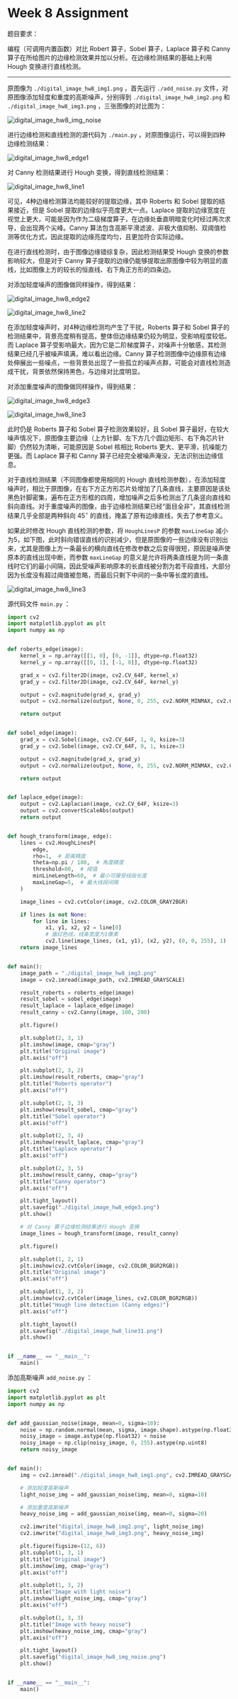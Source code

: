 # Week 8 Assignment

题目要求：

编程（可调用内置函数）对比 Robert 算子，Sobel 算子，Laplace 算子和 Canny 算子在所给图片的边缘检测效果并加以分析。在边缘检测结果的基础上利用 Hough 变换进行直线检测。

---

原图像为 `./digital_image_hw8_img1.png` ，首先运行 `./add_noise.py` 文件，对原图像添加轻度和重度的高斯噪声，分别得到 `./digital_image_hw8_img2.png` 和 `./digital_image_hw8_img3.png` ，三张图像的对比图为：

![digital_image_hw8_img_noise](https://cdn.jsdelivr.net/gh/DerrickMarcus/picgo_image/images/digital_image_hw8_img_noise.png)

进行边缘检测和直线检测的源代码为 `./main.py` ，对原图像运行，可以得到四种边缘检测结果：

![digital_image_hw8_edge1](https://cdn.jsdelivr.net/gh/DerrickMarcus/picgo_image/images/digital_image_hw8_edge1.png)

对 Canny 检测结果进行 Hough 变换，得到直线检测结果：

![digital_image_hw8_line1](https://cdn.jsdelivr.net/gh/DerrickMarcus/picgo_image/images/digital_image_hw8_line1.png)

可见，4种边缘检测算法均能较好的提取边缘，其中 Roberts 和 Sobel 提取的结果接近，但是 Sobel 提取的边缘似乎亮度更大一点。Laplace 提取的边缘宽度在视觉上更大，可能是因为作为二级梯度算子，在边缘处垂直明暗变化时经过两次求导，会出现两个尖峰。Canny 算法包含高斯平滑滤波、非极大值抑制、双阈值检测等优化方式，因此提取的边缘亮度均匀，且更加符合实际边缘。

在进行直线检测时，由于图像边缘错综复杂，因此检测结果受 Hough 变换的参数影响较大，但是对于 Canny 算子提取的边缘仍能够提取出原图像中较为明显的直线，比如图像上方的较长的恒直线、右下角正方形的四条边。

对添加轻度噪声的图像做同样操作，得到结果：

![digital_image_hw8_edge2](https://cdn.jsdelivr.net/gh/DerrickMarcus/picgo_image/images/digital_image_hw8_edge2.png)

![digital_image_hw8_line2](https://cdn.jsdelivr.net/gh/DerrickMarcus/picgo_image/images/digital_image_hw8_line2.png)

在添加轻度噪声时，对4种边缘检测均产生了干扰，Roberts 算子和 Sobel 算子的检测结果中，背景亮度稍有提高，整体但边缘结果仍较为明显，受影响程度较低。而 Laplace 算子受影响最大，因为它是二阶梯度算子，对噪声十分敏感，其检测结果已经几乎被噪声填满，难以看出边缘。Canny 算子检测图像中边缘原有边缘处伸展出一些噪点，一些背景处出现了一些孤立的噪声点群，可能会对直线检测造成干扰，背景依然保持黑色，与边缘对比度明显。

对添加重度噪声的图像做同样操作，得到结果：

![digital_image_hw8_edge3](https://cdn.jsdelivr.net/gh/DerrickMarcus/picgo_image/images/digital_image_hw8_edge3.png)

![digital_image_hw8_line3](https://cdn.jsdelivr.net/gh/DerrickMarcus/picgo_image/images/digital_image_hw8_line3.png)

此时仍是 Roberts 算子和 Sobel 算子检测效果较好，且 Sobel 算子最好，在较大噪声情况下，原图像主要边缘（上方针脚、左下方几个圆边矩形、右下角芯片针脚）仍然较为清晰，可能原因是 Sobel 核相比 Roberts 更大、更平滑，抗噪能力更强。而 Laplace 算子和 Canny 算子已经完全被噪声淹没，无法识别出边缘信息。

对于直线检测结果（不同图像都使用相同的 Hough 直线检测参数），在添加轻度噪声时，相比于原图像，在右下方正方形芯片处增加了几条直线，主要原因是该处黑色针脚密集，遍布在正方形框的四周，增加噪声之后多检测出了几条竖向直线和斜向直线。对于重度噪声的图像，由于边缘检测结果已经“面目全非”，其直线检测结果几乎全部是两种斜向 $45^\circ$ 的直线，掩盖了原有边缘直线，失去了参考意义。

如果此时修改 Hough 直线检测的参数，将 `HoughLinesP` 的参数 `maxLineGap` 减小为5，如下图，此时斜向错误直线的识别减少，但是原图像的一些边缘没有识别出来，尤其是图像上方一条最长的横向直线在修改参数之后变得很短，原因是噪声使原本的直线出现中断，而参数 `maxLineGap` 的意义是允许将两条直线是为同一条直线时它们的最小间隔，因此受噪声影响原本的长直线被分割为若干段直线，大部分因为长度没有超过阈值被忽略，而最后只剩下中间的一条中等长度的直线。

![digital_image_hw8_line3](https://cdn.jsdelivr.net/gh/DerrickMarcus/picgo_image/images/digital_image_hw8_line31.png)

源代码文件 `main.py` ：

```py
import cv2
import matplotlib.pyplot as plt
import numpy as np


def roberts_edge(image):
    kernel_x = np.array([[1, 0], [0, -1]], dtype=np.float32)
    kernel_y = np.array([[0, 1], [-1, 0]], dtype=np.float32)

    grad_x = cv2.filter2D(image, cv2.CV_64F, kernel_x)
    grad_y = cv2.filter2D(image, cv2.CV_64F, kernel_y)

    output = cv2.magnitude(grad_x, grad_y)
    output = cv2.normalize(output, None, 0, 255, cv2.NORM_MINMAX, cv2.CV_8U)

    return output


def sobel_edge(image):
    grad_x = cv2.Sobel(image, cv2.CV_64F, 1, 0, ksize=3)
    grad_y = cv2.Sobel(image, cv2.CV_64F, 0, 1, ksize=3)

    output = cv2.magnitude(grad_x, grad_y)
    output = cv2.normalize(output, None, 0, 255, cv2.NORM_MINMAX, cv2.CV_8U)

    return output


def laplace_edge(image):
    output = cv2.Laplacian(image, cv2.CV_64F, ksize=3)
    output = cv2.convertScaleAbs(output)
    return output


def hough_transform(image, edge):
    lines = cv2.HoughLinesP(
        edge,
        rho=1,  # 距离精度
        theta=np.pi / 180,  # 角度精度
        threshold=80,  # 阈值
        minLineLength=60,  # 最小可接受线段长度
        maxLineGap=5,  # 最大线段间隔
    )

    image_lines = cv2.cvtColor(image, cv2.COLOR_GRAY2BGR)

    if lines is not None:
        for line in lines:
            x1, y1, x2, y2 = line[0]
            # 画红色线，线条宽度为1像素
            cv2.line(image_lines, (x1, y1), (x2, y2), (0, 0, 255), 1)
    return image_lines


def main():
    image_path = "./digital_image_hw8_img3.png"
    image = cv2.imread(image_path, cv2.IMREAD_GRAYSCALE)

    result_roberts = roberts_edge(image)
    result_sobel = sobel_edge(image)
    result_laplace = laplace_edge(image)
    result_canny = cv2.Canny(image, 100, 200)

    plt.figure()

    plt.subplot(2, 3, 1)
    plt.imshow(image, cmap="gray")
    plt.title("Original image")
    plt.axis("off")

    plt.subplot(2, 3, 2)
    plt.imshow(result_roberts, cmap="gray")
    plt.title("Roberts operator")
    plt.axis("off")

    plt.subplot(2, 3, 3)
    plt.imshow(result_sobel, cmap="gray")
    plt.title("Sobel operator")
    plt.axis("off")

    plt.subplot(2, 3, 4)
    plt.imshow(result_laplace, cmap="gray")
    plt.title("Laplace operator")
    plt.axis("off")

    plt.subplot(2, 3, 5)
    plt.imshow(result_canny, cmap="gray")
    plt.title("Canny operator")
    plt.axis("off")

    plt.tight_layout()
    plt.savefig("./digital_image_hw8_edge3.png")
    plt.show()

    # 对 Canny 算子边缘检测结果进行 Hough 变换
    image_lines = hough_transform(image, result_canny)

    plt.figure()

    plt.subplot(1, 2, 1)
    plt.imshow(cv2.cvtColor(image, cv2.COLOR_BGR2RGB))
    plt.title("Original image")
    plt.axis("off")

    plt.subplot(1, 2, 2)
    plt.imshow(cv2.cvtColor(image_lines, cv2.COLOR_BGR2RGB))
    plt.title("Hough line detection (Canny edges)")
    plt.axis("off")

    plt.tight_layout()
    plt.savefig("./digital_image_hw8_line31.png")
    plt.show()


if __name__ == "__main__":
    main()
```

添加高斯噪声 `add_noise.py` ：

```py
import cv2
import matplotlib.pyplot as plt
import numpy as np


def add_gaussian_noise(image, mean=0, sigma=10):
    noise = np.random.normal(mean, sigma, image.shape).astype(np.float32)
    noisy_image = image.astype(np.float32) + noise
    noisy_image = np.clip(noisy_image, 0, 255).astype(np.uint8)
    return noisy_image


def main():
    img = cv2.imread("./digital_image_hw8_img1.png", cv2.IMREAD_GRAYSCALE)

    # 添加轻度高斯噪声
    light_noise_img = add_gaussian_noise(img, mean=0, sigma=10)

    # 添加重度高斯噪声
    heavy_noise_img = add_gaussian_noise(img, mean=0, sigma=20)

    cv2.imwrite("digital_image_hw8_img2.png", light_noise_img)
    cv2.imwrite("digital_image_hw8_img3.png", heavy_noise_img)

    plt.figure(figsize=(12, 6))
    plt.subplot(1, 3, 1)
    plt.title("Original image")
    plt.imshow(img, cmap="gray")
    plt.axis("off")

    plt.subplot(1, 3, 2)
    plt.title("Image with light noise")
    plt.imshow(light_noise_img, cmap="gray")
    plt.axis("off")

    plt.subplot(1, 3, 3)
    plt.title("Image with heavy noise")
    plt.imshow(heavy_noise_img, cmap="gray")
    plt.axis("off")

    plt.tight_layout()
    plt.savefig("digital_image_hw8_img_noise.png")
    plt.show()


if __name__ == "__main__":
    main()
```
